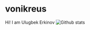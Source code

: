 # vonikreus
Hi! I am Ulugbek Erkinov
![Github stats](https://github-readme-stats.vercel.app/api?username=yourGithubUsername)
